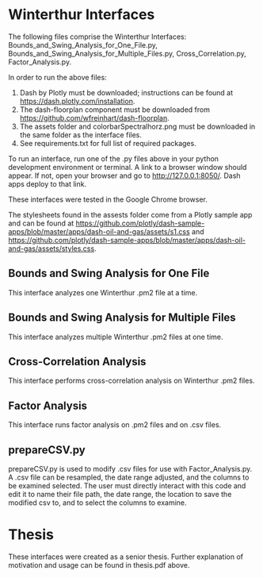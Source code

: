 # Winterthur Interfaces
The following files comprise the Winterthur Interfaces: Bounds_and_Swing_Analysis_for_One_File.py, Bounds_and_Swing_Analysis_for_Multiple_Files.py, Cross_Correlation.py, Factor_Analysis.py.

In order to run the above files:
1) Dash by Plotly must be downloaded; instructions can be found at https://dash.plotly.com/installation.
2) The dash-floorplan component must be downloaded from https://github.com/wfreinhart/dash-floorplan. 
3) The assets folder and colorbarSpectralhorz.png must be downloaded in the same folder as the interface files. 
4) See requirements.txt for full list of required packages.

To run an interface, run one of the .py files above in your python development environment or terminal. A link to a browser window should appear. If not, open your browser and go to http://127.0.0.1:8050/. Dash apps deploy to that link.

These interfaces were tested in the Google Chrome browser.

The stylesheets found in the assests folder come from a Plotly sample app and can be found at
https://github.com/plotly/dash-sample-apps/blob/master/apps/dash-oil-and-gas/assets/s1.css and https://github.com/plotly/dash-sample-apps/blob/master/apps/dash-oil-and-gas/assets/styles.css.

## Bounds and Swing Analysis for One File
This interface analyzes one Winterthur .pm2 file at a time.

## Bounds and Swing Analysis for Multiple Files
This interface analyzes multiple Winterthur .pm2 files at one time.

## Cross-Correlation Analysis
This interface performs cross-correlation analysis on Winterthur .pm2 files.

## Factor Analysis 
This interface runs factor analysis on .pm2 files and on .csv files.

## prepareCSV.py

prepareCSV.py is used to modify .csv files for use with Factor_Analysis.py. A .csv file can be resampled, the date range adjusted, and the columns to be examined selected. The user must directly interact with this code and edit it to name their file path, the date range, the location to save the modified csv to, and to select the columns to examine.

# Thesis 
These interfaces were created as a senior thesis. Further explanation of motivation and usage can be found in thesis.pdf above.
